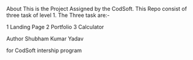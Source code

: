 About This is the Project Assigned by the CodSoft. This Repo consist of three task of level 1. The Three task are:-

1 Landing Page 2 Portfolio 3 Calculator

Author Shubham Kumar Yadav

for CodSoft intership program
